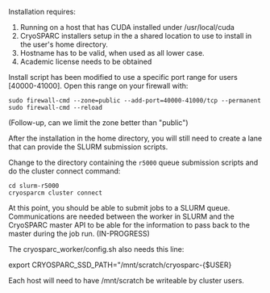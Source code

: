 Installation requires:

1) Running on a host that has CUDA installed under /usr/local/cuda
2) CryoSPARC installers setup in the a shared location to use to install in the user's home directory.
3) Hostname has to be valid, when used as all lower case. 
4) Academic license needs to be obtained

Install script has been modified to use a specific port range for users [40000-41000]. Open this range on your firewall with:

```
sudo firewall-cmd --zone=public --add-port=40000-41000/tcp --permanent
sudo firewall-cmd --reload
```

(Follow-up, can we limit the zone better than "public")


After the installation in the home directory, you will still need to create a lane that can 
provide the SLURM submission scripts.

Change to the directory containing the `r5000` queue submission scripts and do the cluster connect command:

```
cd slurm-r5000
cryosparcm cluster connect
```

At this point, you should be able to submit jobs to a SLURM queue. Communications are needed between the worker in SLURM and the CryoSPARC master API to be able for the information to pass back to the master during the job run. (IN-PROGRESS)

The cryosparc_worker/config.sh also needs this line:

export CRYOSPARC_SSD_PATH="/mnt/scratch/cryosparc-{$USER}

Each host will need to have /mnt/scratch be writeable by cluster users.
